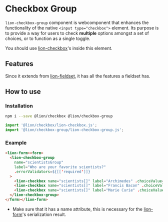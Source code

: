 # Checkbox Group

[//]: # 'AUTO INSERT HEADER PREPUBLISH'

`lion-checkbox-group` component is webcomponent that enhances the functionality of the native `<input type="checkbox">` element. Its purpose is to provide a way for users to check **multiple** options amongst a set of choices, or to function as a single toggle.

You should use [lion-checkbox](../checkbox/)'s inside this element.

## Features

Since it extends from [lion-fieldset](../fieldset/), it has all the features a fieldset has.

## How to use

### Installation

```sh
npm i --save @lion/checkbox @lion/checkbox-group
```

```js
import '@lion/checkbox/lion-checkbox.js';
import '@lion/checkbox-group/lion-checkbox-group.js';
```

### Example

```html
<lion-form><form>
  <lion-checkbox-group
    name="scientistsGroup"
    label="Who are your favorite scientists?"
    .errorValidators=${[['required']]}
  >
    <lion-checkbox name="scientists[]" label="Archimedes" .choiceValue=${'Archimedes'}></lion-checkbox>
    <lion-checkbox name="scientists[]" label="Francis Bacon" .choiceValue=${'Francis Bacon'}></lion-checkbox>
    <lion-checkbox name="scientists[]" label="Marie Curie" .choiceValue=${'Marie Curie'}></lion-checkbox>
  </lion-checkbox-group>
</form></lion-form>
```

- Make sure that it has a name attribute, this is necessary for the [lion-form](../form/)'s serialization result.
